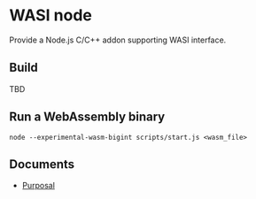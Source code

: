# WASI node

Provide a Node.js C/C++ addon supporting WASI interface.

## Build

TBD

## Run a WebAssembly binary

```shell
node --experimental-wasm-bigint scripts/start.js <wasm_file>
```

## Documents

* [Purposal](docs/Purposal.md)
